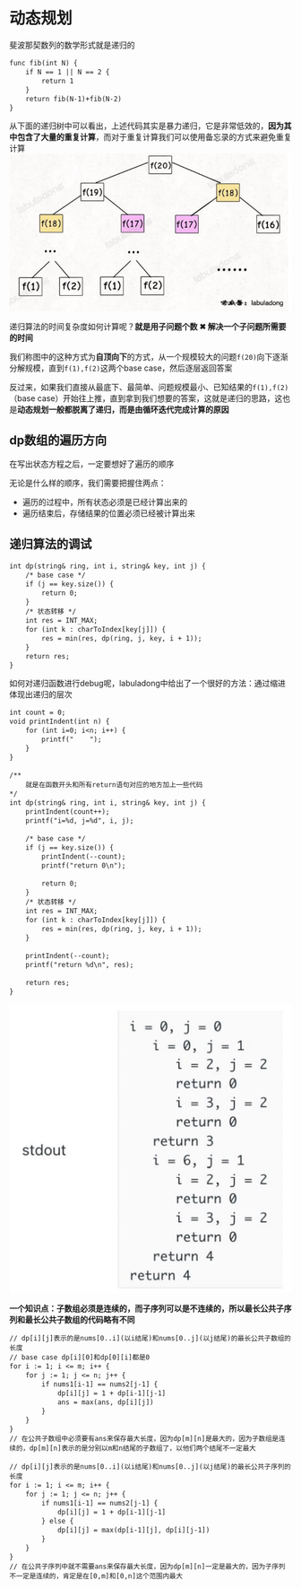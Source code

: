 # 动态规划

斐波那契数列的数学形式就是递归的
```
func fib(int N) {
    if N == 1 || N == 2 {
        return 1
    }
    return fib(N-1)+fib(N-2)
}
```
从下面的递归树中可以看出，上述代码其实是暴力递归，它是非常低效的，**因为其中包含了大量的重复计算**，而对于重复计算我们可以使用备忘录的方式来避免重复计算
![斐波那契数列的递归树](../image/dp/1.jpg)

递归算法的时间复杂度如何计算呢？**就是用子问题个数 ✖ 解决一个子问题所需要的时间**

我们称图中的这种方式为**自顶向下**的方式，从一个规模较大的问题`f(20)`向下逐渐分解规模，直到`f(1),f(2)`这两个base case，然后逐层返回答案

反过来，如果我们直接从最底下、最简单、问题规模最小、已知结果的`f(1),f(2)`（base case）开始往上推，直到拿到我们想要的答案，这就是递归的思路，这也是**动态规划一般都脱离了递归，而是由循环迭代完成计算的原因**

## dp数组的遍历方向

在写出状态方程之后，一定要想好了遍历的顺序

无论是什么样的顺序，我们需要把握住两点：
- 遍历的过程中，所有状态必须是已经计算出来的
- 遍历结束后，存储结果的位置必须已经被计算出来


## 递归算法的调试
```
int dp(string& ring, int i, string& key, int j) {
    /* base case */
    if (j == key.size()) {
        return 0;
    }
    /* 状态转移 */
    int res = INT_MAX;
    for (int k : charToIndex[key[j]]) {
        res = min(res, dp(ring, j, key, i + 1));
    }
    return res;
}
```
如何对递归函数进行debug呢，labuladong中给出了一个很好的方法：通过缩进体现出递归的层次

```
int count = 0;
void printIndent(int n) {
    for (int i=0; i<n; i++) {
        printf("    ");
    }
}

/**
    就是在函数开头和所有return语句对应的地方加上一些代码
*/
int dp(string& ring, int i, string& key, int j) {
    printIndent(count++);
    printf("i=%d, j=%d", i, j);

    /* base case */
    if (j == key.size()) {
        printIndent(--count);
        printf("return 0\n");

        return 0;
    }
    /* 状态转移 */
    int res = INT_MAX;
    for (int k : charToIndex[key[j]]) {
        res = min(res, dp(ring, j, key, i + 1));
    }

    printIndent(--count);
    printf("return %d\n", res);

    return res;
}
```
![](../image/dp/2.jpg)


**一个知识点：子数组必须是连续的，而子序列可以是不连续的，所以最长公共子序列和最长公共子数组的代码略有不同**
```
// dp[i][j]表示的是nums[0..i](以i结尾)和nums[0..j](以j结尾)的最长公共子数组的长度 
// base case dp[i][0]和dp[0][i]都是0
for i := 1; i <= m; i++ {
    for j := 1; j <= n; j++ {
        if nums1[i-1] == nums2[j-1] {
            dp[i][j] = 1 + dp[i-1][j-1]
            ans = max(ans, dp[i][j])
        }
    }
}
// 在公共子数组中必须要有ans来保存最大长度，因为dp[m][n]是最大的，因为子数组是连续的，dp[m][n]表示的是分别以m和n结尾的子数组了，以他们两个结尾不一定最大

// dp[i][j]表示的是nums[0..i](以i结尾)和nums[0..j](以j结尾)的最长公共子序列的长度 
for i := 1; i <= m; i++ {
    for j := 1; j <= n; j++ {
        if nums1[i-1] == nums2[j-1] {
            dp[i][j] = 1 + dp[i-1][j-1]
        } else {
            dp[i][j] = max(dp[i-1][j], dp[i][j-1])
        }
    }
}
// 在公共子序列中就不需要ans来保存最大长度，因为dp[m][n]一定是最大的，因为子序列不一定是连续的，肯定是在[0,m]和[0,n]这个范围内最大
```